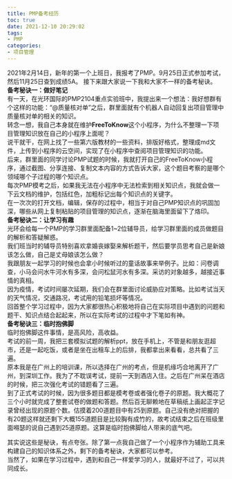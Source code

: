 ```yaml
---
title: PMP备考经历
toc: true
date: 2021-12-10 20:29:02
tags:
- PMP
categories:
- 项目管理
---
```


2021年2月14日，新年的第一个上班日，我报考了PMP。9月25日正式参加考试，然后11月25日查到成绩5A。
接下来跟大家说一下我和大家不一样的备考秘诀。  
**备考秘诀一：做好笔记**  
有一天，在光环国际的PMP2104重点实验班中，我提出来一个想法：我好想群有个这样的功能：“@质量核对单”之后，群里面就有个机器人自动回复出项目管理中质量核对单的相关的知识。  
转念一想，我自己本身就在维护**FreeToKnow**这个小程序，为什么不整理一下项目管理知识放在自己的小程序上面呢？  
说干就干，在网上找了一些第六版教材的一些资料，排版好格式，整理成md文件，上传到小程序的云空间，实现了在小程序中查阅项目管理知识的功能。  
后来，群里面的同学讨论PMP试题的时候，我就打开自己的FreeToKnow小程序，通过截图、分享连接、复制文本内容的方式告诉大家，这个题目考察的是哪个领域哪个子过程的哪个知识点。  
每次PMP模考之后，如果我无法在小程序中无法检索到相关知识点，我就会做一下云文档的维护，包括红色，加粗标记出每个知识点的关键字。  
在一次次的打开文档，编辑，保存的过程中，相当于对自己PMP知识点的巩固加深，哪些从网上复制粘贴的项目管理的知识点，逐渐在脑海里面留下了烙印。    
**备考秘诀二：让学习有趣**  
光环会给每一个PMP的学习群里面配备1~2位辅导员，给学习群里面的成员做题目的解析和答疑解惑。  
我们班当时的辅导员特别喜欢拿婚丧嫁娶来解析题干，然后要学员思考自己是新娘该怎么做，自己是丈母娘该怎么做？  
我跟朋友一起学习的时候也会拿小时候听过的童话故事来举例子。比如：问卷调查，小马会问水牛河水有多深，会问松鼠河水有多深。采访的对象越多，越接近事情的真相。  
因为疫情，考试时间屡次延期，我们会在群里面讨论威胁应对策略。比如考试当天的天气情况，交通路况，考试用的铅笔损坏等情况。  
回首整个学习过程中，因为大家都很热心积极地将自己在实际项目中遇到的问题和题干、知识点结合起起来，所以在实际考试的过程中才下笔如有神。  
**备考秘诀三：临时抱佛脚**  
临时抱佛脚这件事情，是高风险，高收益。  
考试的前一周，我把三套模拟试题的解析ppt，放在手机上，不管是和朋友逛超市，还是一起吃饭，或者是坐在出租车上的后排，我都拿出来看看，总共看了三遍。  
原本我是在广州上的培训课，所以选择在广州的考点，但是机缘巧合地离开了广州，到深圳工作。我为了不耽误考试，提前一天到酒店入住。之后在广州呆在酒店的时候，把三次强化考试的错题看了三遍。  
到了正式考试的时候，因为很多题目都是模考卷或者强化卷子的原题。我大概花了三个小时就完成了整套试卷的做题和答题。然后百无聊赖地在草稿纸上画起正字记录曾经出现的原题个数。估摸着200道题目中有25到原题。自己没有绝对把握的有20题这样就还剩下大概155道题目是比较胸有成竹的，故考试结束之后在班级里面嘚瑟的说自己遇到25道原题。这算是临时抱佛脚给人带来的底气吧。  

其实说这些是秘诀，有点夸张。除了第一点我自己做了一个小程序作为辅助工具来构建自己的知识体系之外，剩下的备考秘诀，大家都可以参考。  
当然了，如果在学习过程中，遇到和自己一样爱学习的人，就最好不过了，可以共同成长。  

